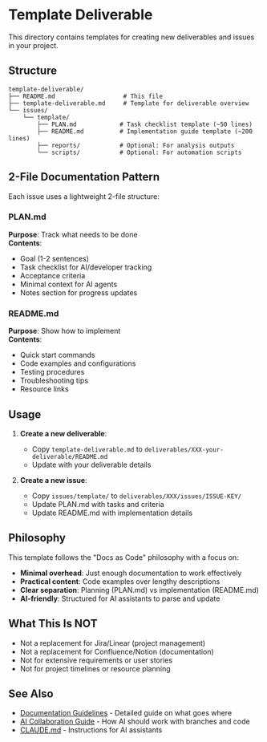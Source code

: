 # Template Deliverable

This directory contains templates for creating new deliverables and issues in your project.

## Structure

```
template-deliverable/
├── README.md                   # This file
├── template-deliverable.md     # Template for deliverable overview
└── issues/
    └── template/
        ├── PLAN.md            # Task checklist template (~50 lines)
        ├── README.md          # Implementation guide template (~200 lines)  
        ├── reports/           # Optional: For analysis outputs
        └── scripts/           # Optional: For automation scripts
```

## 2-File Documentation Pattern

Each issue uses a lightweight 2-file structure:

### PLAN.md
**Purpose**: Track what needs to be done  
**Contents**:
- Goal (1-2 sentences)
- Task checklist for AI/developer tracking
- Acceptance criteria
- Minimal context for AI agents
- Notes section for progress updates

### README.md
**Purpose**: Show how to implement  
**Contents**:
- Quick start commands
- Code examples and configurations
- Testing procedures
- Troubleshooting tips
- Resource links

## Usage

1. **Create a new deliverable**:
   - Copy `template-deliverable.md` to `deliverables/XXX-your-deliverable/README.md`
   - Update with your deliverable details

2. **Create a new issue**:
   - Copy `issues/template/` to `deliverables/XXX/issues/ISSUE-KEY/`
   - Update PLAN.md with tasks and criteria
   - Update README.md with implementation details

## Philosophy

This template follows the "Docs as Code" philosophy with a focus on:
- **Minimal overhead**: Just enough documentation to work effectively
- **Practical content**: Code examples over lengthy descriptions
- **Clear separation**: Planning (PLAN.md) vs implementation (README.md)
- **AI-friendly**: Structured for AI assistants to parse and update

## What This Is NOT

- Not a replacement for Jira/Linear (project management)
- Not a replacement for Confluence/Notion (documentation)
- Not for extensive requirements or user stories
- Not for project timelines or resource planning

## See Also

- [Documentation Guidelines](../../docs/documentation-guidelines.md) - Detailed guide on what goes where
- [AI Collaboration Guide](../../docs/ai-collaboration-guide.md) - How AI should work with branches and code
- [CLAUDE.md](../../CLAUDE.md) - Instructions for AI assistants